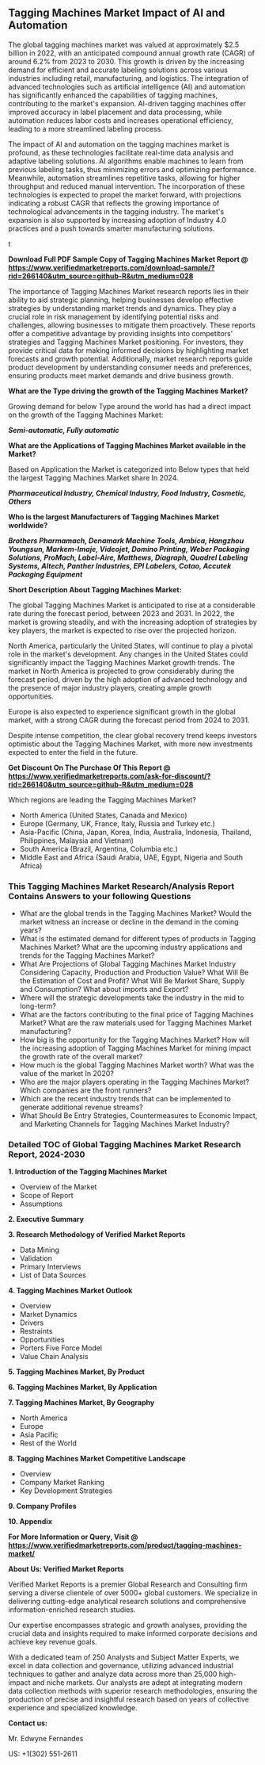 <h2>Tagging Machines Market Impact of AI and Automation</h2><p>The global tagging machines market was valued at approximately $2.5 billion in 2022, with an anticipated compound annual growth rate (CAGR) of around 6.2% from 2023 to 2030. This growth is driven by the increasing demand for efficient and accurate labeling solutions across various industries including retail, manufacturing, and logistics. The integration of advanced technologies such as artificial intelligence (AI) and automation has significantly enhanced the capabilities of tagging machines, contributing to the market's expansion. AI-driven tagging machines offer improved accuracy in label placement and data processing, while automation reduces labor costs and increases operational efficiency, leading to a more streamlined labeling process.</p><p>The impact of AI and automation on the tagging machines market is profound, as these technologies facilitate real-time data analysis and adaptive labeling solutions. AI algorithms enable machines to learn from previous labeling tasks, thus minimizing errors and optimizing performance. Meanwhile, automation streamlines repetitive tasks, allowing for higher throughput and reduced manual intervention. The incorporation of these technologies is expected to propel the market forward, with projections indicating a robust CAGR that reflects the growing importance of technological advancements in the tagging industry. The market's expansion is also supported by increasing adoption of Industry 4.0 practices and a push towards smarter manufacturing solutions.</p>t</p><p id="" class=""><strong>Download Full PDF Sample Copy of Tagging Machines Market Report @ <a href="https://www.verifiedmarketreports.com/download-sample/?rid=266140&utm_source=github-R&utm_medium=028" target="_blank">https://www.verifiedmarketreports.com/download-sample/?rid=266140&utm_source=github-R&utm_medium=028</a></strong></p><p>The importance of&nbsp;Tagging Machines Market research reports lies in their ability to aid strategic planning, helping businesses develop effective strategies by understanding market trends and dynamics. They play a crucial role in risk management by identifying potential risks and challenges, allowing businesses to mitigate them proactively. These reports offer a competitive advantage by providing insights into competitors' strategies and Tagging Machines Market positioning. For investors, they provide critical data for making informed decisions by highlighting market forecasts and growth potential. Additionally, market research reports guide product development by understanding consumer needs and preferences, ensuring products meet market demands and drive business growth.</p><p><strong>What are the&nbsp;Type driving the growth of the Tagging Machines Market?</strong></p><p id="" class="">Growing demand for below Type around the world has had a direct impact on the growth of the Tagging Machines Market:</p><em><strong>Semi-automatic, Fully automatic</strong></em></p><strong>What are the&nbsp;Applications&nbsp;of Tagging Machines Market available in the Market?</strong></p><p id="" class="">Based on Application the Market is categorized into Below types that held the largest Tagging Machines Market share In 2024.</p><em><strong>Pharmaceutical Industry, Chemical Industry, Food Industry, Cosmetic, Others</strong></em></p><strong>Who is the largest Manufacturers of Tagging Machines Market worldwide?</strong></p><p><em><strong>Brothers Pharmamach, Denamark Machine Tools, Ambica, Hangzhou Youngsun, Markem-Imaje, Videojet, Domino Printing, Weber Packaging Solutions, ProMach, Label-Aire, Matthews, Diagraph, Quadrel Labeling Systems, Altech, Panther Industries, EPI Labelers, Cotao, Accutek Packaging Equipment</strong></em></p><p id="" class=""><strong>Short Description About Tagging Machines Market:</strong></p><p>The global Tagging Machines Market is anticipated to rise at a considerable rate during the forecast period, between 2023 and 2031. In 2022, the market is growing steadily, and with the increasing adoption of strategies by key players, the market is expected to rise over the projected horizon.</p><p>North America, particularly the United States, will continue to play a pivotal role in the market's development. Any changes in the United States could significantly impact the Tagging Machines Market growth trends. The market in North America is projected to grow considerably during the forecast period, driven by the high adoption of advanced technology and the presence of major industry players, creating ample growth opportunities.</p><p>Europe is also expected to experience significant growth in the global market, with a strong CAGR during the forecast period from 2024 to 2031.</p><p>Despite intense competition, the clear global recovery trend keeps investors optimistic about the Tagging Machines Market, with more new investments expected to enter the field in the future.</p><p id="" class=""><strong>Get Discount On The Purchase Of This Report @ <a href="https://www.verifiedmarketreports.com/ask-for-discount/?rid=266140&utm_source=github-R&utm_medium=028" target="_blank">https://www.verifiedmarketreports.com/ask-for-discount/?rid=266140&utm_source=github-R&utm_medium=028</a></strong></p>Which regions are leading the Tagging Machines Market?</p><ul><li>North America (United States, Canada and Mexico)</li><li>Europe (Germany, UK, France, Italy, Russia and Turkey etc.)</li><li>Asia-Pacific (China, Japan, Korea, India, Australia, Indonesia, Thailand, Philippines, Malaysia and Vietnam)</li><li>South America (Brazil, Argentina, Columbia etc.)</li><li>Middle East and Africa (Saudi Arabia, UAE, Egypt, Nigeria and South Africa)</li></ul><h3 id="" class="">This Tagging Machines Market Research/Analysis Report Contains Answers to your following Questions</h3><ul><li>What are the global trends in the Tagging Machines Market? Would the market witness an increase or decline in the demand in the coming years?</li><li>What is the estimated demand for different types of products in Tagging Machines Market? What are the upcoming industry applications and trends for the Tagging Machines Market?</li><li>What Are Projections of Global Tagging Machines Market Industry Considering Capacity, Production and Production Value? What Will Be the Estimation of Cost and Profit? What Will Be Market Share, Supply and Consumption? What about imports and Export?</li><li>Where will the strategic developments take the industry in the mid to long-term?</li><li>What are the factors contributing to the final price of Tagging Machines Market? What are the raw materials used for Tagging Machines Market manufacturing?</li><li>How big is the opportunity for the Tagging Machines Market? How will the increasing adoption of Tagging Machines Market for mining impact the growth rate of the overall market?</li><li>How much is the global Tagging Machines Market worth? What was the value of the market In 2020?</li><li>Who are the major players operating in the Tagging Machines Market? Which companies are the front runners?</li><li>Which are the recent industry trends that can be implemented to generate additional revenue streams?</li><li>What Should Be Entry Strategies, Countermeasures to Economic Impact, and Marketing Channels for Tagging Machines Market Industry?</li></ul><h3 id="" class="">Detailed TOC of Global Tagging Machines Market Research Report, 2024-2030</h3><p id="" class=""><strong>1. Introduction of the Tagging Machines Market</strong></p><ul><li>Overview of the Market</li><li>Scope of Report</li><li>Assumptions</li></ul><p id="" class=""><strong>2. Executive Summary</strong></p><p id="" class=""><strong>3. Research Methodology of Verified Market Reports</strong></p><ul><li>Data Mining</li><li>Validation</li><li>Primary Interviews</li><li>List of Data Sources</li></ul><p id="" class=""><strong>4. Tagging Machines Market Outlook</strong></p><ul><li>Overview</li><li>Market Dynamics</li><li>Drivers</li><li>Restraints</li><li>Opportunities</li><li>Porters Five Force Model</li><li>Value Chain Analysis</li></ul><p id="" class=""><strong>5. Tagging Machines Market, By Product</strong></p><p id="" class=""><strong>6. Tagging Machines Market, By Application</strong></p><p id="" class=""><strong>7. Tagging Machines Market, By Geography</strong></p><ul><li>North America</li><li>Europe</li><li>Asia Pacific</li><li>Rest of the World</li></ul><p id="" class=""><strong>8. Tagging Machines Market Competitive Landscape</strong></p><ul><li>Overview</li><li>Company Market Ranking</li><li>Key Development Strategies</li></ul><p id="" class=""><strong>9. Company Profiles</strong></p><p id="" class=""><strong>10. Appendix</strong></p><p id="" class=""><strong>For More Information or Query, Visit @ <a href="https://www.verifiedmarketreports.com/product/tagging-machines-market/" target="_blank">https://www.verifiedmarketreports.com/product/tagging-machines-market/</a></strong></p><p id="" class=""><strong>About Us: Verified Market Reports</strong></p><p id="" class="">Verified Market Reports is a premier Global Research and Consulting firm serving a diverse clientele of over 5000+ global customers. We specialize in delivering cutting-edge analytical research solutions and comprehensive information-enriched research studies.</p><p id="" class="">Our expertise encompasses strategic and growth analyses, providing the crucial data and insights required to make informed corporate decisions and achieve key revenue goals.</p><p id="" class="">With a dedicated team of 250 Analysts and Subject Matter Experts, we excel in data collection and governance, utilizing advanced industrial techniques to gather and analyze data across more than 25,000 high-impact and niche markets. Our analysts are adept at integrating modern data collection methods with superior research methodologies, ensuring the production of precise and insightful research based on years of collective experience and specialized knowledge.</p><p id="" class=""><strong>Contact us:</strong></p><p id="" class="">Mr. Edwyne Fernandes</p><p id="" class="">US: +1(302) 551-2611</p>